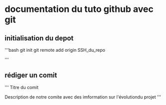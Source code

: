 # documentation du tuto github avec git

## initialisation du depot

'''bash
git init
git remote add origin SSH_du_repo

'''

## rédiger un comit

'''
Titre du comit

Description de notre comite avec des imformation sur l'évolutiondu projet
'''